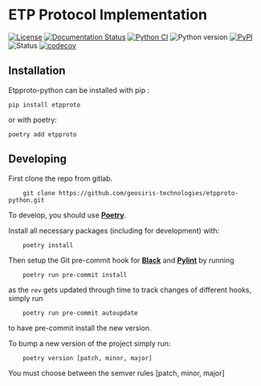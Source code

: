 ETP Protocol Implementation
==========

[![License](https://img.shields.io/pypi/l/etpproto)](https://github.com/geosiris-technologies/etpproto-python/blob/main/LICENSE)
[![Documentation Status](https://readthedocs.org/projects/etpproto-python/badge/?version=latest)](https://etpproto-python.readthedocs.io/en/latest/?badge=latest)
[![Python CI](https://github.com/geosiris-technologies/etpproto-python/actions/workflows/ci-tests.yml/badge.svg)](https://github.com/geosiris-technologies/etpproto-python/actions/workflows/ci-tests.yml)
![Python version](https://img.shields.io/pypi/pyversions/etpproto-python)
[![PyPI](https://img.shields.io/pypi/v/etpproto-python)](https://badge.fury.io/py/etpproto-python)
![Status](https://img.shields.io/pypi/status/etpproto-python)
[![codecov](https://codecov.io/gh/geosiris-technologies/etpproto-python/branch/main/graph/badge.svg)](https://codecov.io/gh/geosiris-technologies/etpproto-python)




Installation
----------

Etpproto-python can be installed with pip : 

```console
pip install etpproto
```

or with poetry: 
```console
poetry add etpproto
```


Developing
----------

First clone the repo from gitlab.

```console
    git clone https://github.com/geosiris-technologies/etpproto-python.git
```

To develop, you should use **[Poetry](https://python-poetry.org/)**.

Install all necessary packages (including for development) with:

```console
    poetry install
```

Then setup the Git pre-commit hook for **[Black](<https://github.com/psf/black>)** and **[Pylint](https://www.pylint.org/)**  by running

```console
    poetry run pre-commit install
```

as the ``rev`` gets updated through time to track changes of different hooks,
simply run

```console
    poetry run pre-commit autoupdate
```
to have pre-commit install the new version.

To bump a new version of the project simply run: 
```console
    poetry version [patch, minor, major]
```
You must choose between the semver rules [patch, minor, major]
